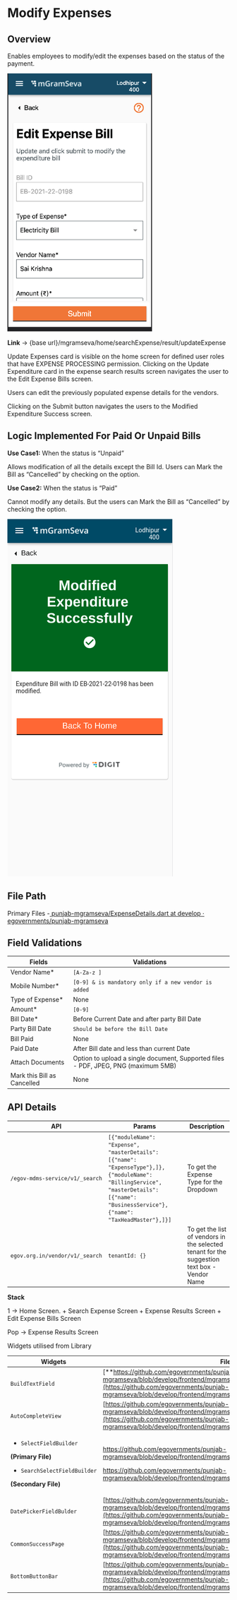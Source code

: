 # Modify Expenses

## Overview

Enables employees to modify/edit the expenses based on the status of the payment.

![](<../../../../../.gitbook/assets/image (71).png>)

**Link** → {base url}/mgramseva/home/searchExpense/result/updateExpense

Update Expenses card is visible on the home screen for defined user roles that have EXPENSE PROCESSING permission. Clicking on the Update Expenditure card in the expense search results screen navigates the user to the Edit Expense Bills screen.

Users can edit the previously populated expense details for the vendors.

Clicking on the Submit button navigates the users to the Modified Expenditure Success screen.

## **Logic Implemented For Paid Or Unpaid Bills**

**Use Case1:** When the status is “Unpaid”

Allows modification of all the details except the Bill Id. Users can Mark the Bill as “Cancelled” by checking on the option.

**Use Case2:** When the status is “Paid”

Cannot modify any details. But the users can Mark the Bill as “Cancelled” by checking the option.

![](<../../../../../.gitbook/assets/image (1).png>)

## File Path

Primary Files -[ <img src="https://github.com/fluidicon.png" alt="" data-size="line">punjab-mgramseva/ExpenseDetails.dart at develop · egovernments/punjab-mgramseva](https://github.com/egovernments/punjab-mgramseva/blob/develop/frontend/mgramseva/lib/screeens/AddExpense/ExpenseDetails.dart)

## **Field Validations**

| Fields                      | Validations                                                                        |
| --------------------------- | ---------------------------------------------------------------------------------- |
| Vendor Name\*               | `[A-Za-z ]`                                                                        |
| Mobile Number\*             | `[0-9] & is mandatory only if a new vendor is added`                               |
| Type of Expense\*           | None                                                                               |
| Amount\*                    | `[0-9]`                                                                            |
| Bill Date\*                 | Before Current Date and after party Bill Date                                      |
| Party Bill Date             | `Should be before the Bill Date`                                                   |
| Bill Paid                   | None                                                                               |
| Paid Date                   | After Bill date and less than current Date                                         |
| Attach Documents            | Option to upload a single document, Supported files - PDF, JPEG, PNG (maximum 5MB) |
| Mark this Bill as Cancelled | None                                                                               |

## **API Details**

| API                             | Params                                                                                                                                                                                   | Description                                                                                 |
| ------------------------------- | ---------------------------------------------------------------------------------------------------------------------------------------------------------------------------------------- | ------------------------------------------------------------------------------------------- |
| `/egov-mdms-service/v1/_search` | `[{"moduleName": "Expense", "masterDetails": [{"name": "ExpenseType"},]}, {"moduleName": "BillingService", "masterDetails": [{"name": "BusinessService"}, {"name": "TaxHeadMaster"},]}]` | To get the Expense Type for the Dropdown                                                    |
| `egov.org.in/vendor/v1/_search` | `tenantId: {}`                                                                                                                                                                           | To get the list of vendors in the selected tenant for the suggestion text box - Vendor Name |

**Stack**

1 → Home Screen. + Search Expense Screen + Expense Results Screen + Edit Expense Bills Screen

Pop → Expense Results Screen

Widgets utilised from Library

| Widgets                                                                                                                                                                                       | File Path                                                                                                                                                                                                                                                                                                                                                                                                                                                                                                                                 | Description           |
| --------------------------------------------------------------------------------------------------------------------------------------------------------------------------------------------- | ----------------------------------------------------------------------------------------------------------------------------------------------------------------------------------------------------------------------------------------------------------------------------------------------------------------------------------------------------------------------------------------------------------------------------------------------------------------------------------------------------------------------------------------- | --------------------- |
| `BuildTextField`                                                                                                                                                                              | [**https://github.com/egovernments/punjab-mgramseva/blob/develop/frontend/mgramseva/lib/widgets/TextFieldBuilder.dart**](https://github.com/egovernments/punjab-mgramseva/blob/develop/frontend/mgramseva/lib/widgets/TextFieldBuilder.dart)                                                                                                                                                                                                                                                                                              | Text Field            |
| `AutoCompleteView`                                                                                                                                                                            | [https://github.com/egovernments/punjab-mgramseva/blob/develop/frontend/mgramseva/lib/widgets/auto\_complete.dart](https://github.com/egovernments/punjab-mgramseva/blob/develop/frontend/mgramseva/lib/widgets/auto\_complete.dart)                                                                                                                                                                                                                                                                                                      | Suggestion Text Field |
| <p></p><ul><li><code>SelectFieldBuilder</code></li></ul><p><strong>(Primary File)</strong></p><ul><li><code>SearchSelectFieldBuilder</code></li></ul><p><strong>(Secondary File)</strong></p> | <p><a href="https://github.com/egovernments/punjab-mgramseva/blob/develop/frontend/mgramseva/lib/widgets/SelectFieldBuilder.dart">https://github.com/egovernments/punjab-mgramseva/blob/develop/frontend/mgramseva/lib/widgets/SelectFieldBuilder.dart</a> </p><p><a href="https://github.com/egovernments/punjab-mgramseva/blob/develop/frontend/mgramseva/lib/widgets/SearchSelectFieldBuilder.dart">https://github.com/egovernments/punjab-mgramseva/blob/develop/frontend/mgramseva/lib/widgets/SearchSelectFieldBuilder.dart</a></p> | Searchable Drop down  |
| `DatePickerFieldBulder`                                                                                                                                                                       | [https://github.com/egovernments/punjab-mgramseva/blob/develop/frontend/mgramseva/lib/widgets/DatePickerFieldBuilder.dart](https://github.com/egovernments/punjab-mgramseva/blob/develop/frontend/mgramseva/lib/widgets/DatePickerFieldBuilder.dart)                                                                                                                                                                                                                                                                                      | Date Picker           |
| `CommonSuccessPage`                                                                                                                                                                           | [https://github.com/egovernments/punjab-mgramseva/blob/develop/frontend/mgramseva/lib/widgets/CommonSuccessPage.dart](https://github.com/egovernments/punjab-mgramseva/blob/develop/frontend/mgramseva/lib/widgets/CommonSuccessPage.dart)                                                                                                                                                                                                                                                                                                | Success Screen        |
| `BottomButtonBar`                                                                                                                                                                             | [https://github.com/egovernments/punjab-mgramseva/blob/develop/frontend/mgramseva/lib/widgets/BottonButtonBar.dart](https://github.com/egovernments/punjab-mgramseva/blob/develop/frontend/mgramseva/lib/widgets/BottonButtonBar.dart)                                                                                                                                                                                                                                                                                                    | Button                |
